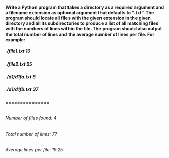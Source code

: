 #### Write a Python program that takes a directory as a required argument and a filename extension as optional argument that defaults to “.txt”. The program should locate all files with the given extension in the given directory and all its subdirectories to produce a list of all matching files with the numbers of lines within the file. The program should also output the total number of lines and the average number of lines per file. For example:
##### ./file1.txt 10
##### ./file2.txt 25
##### ./d1/d1fa.txt 5
##### ./d1/d1fb.txt 37
###### ===============
###### Number of files found: 4
###### Total number of lines: 77
###### Average lines per file: 19.25
